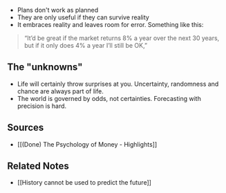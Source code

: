 - Plans don't work as planned
- They are only useful if they can survive reality
- It embraces reality and leaves room for error. Something like this:
> “It’d be great if the market returns 8% a year over the next 30 years, but if it only does 4% a year I’ll still be OK,”

## The "unknowns"
- Life will certainly throw surprises at you. Uncertainty, randomness and chance are always part of life.
- The world is governed by odds, not certainties. Forecasting with precision is hard.

## Sources
- [[(Done) The Psychology of Money - Highlights]]

## Related Notes
- [[History cannot be used to predict the future]] 
